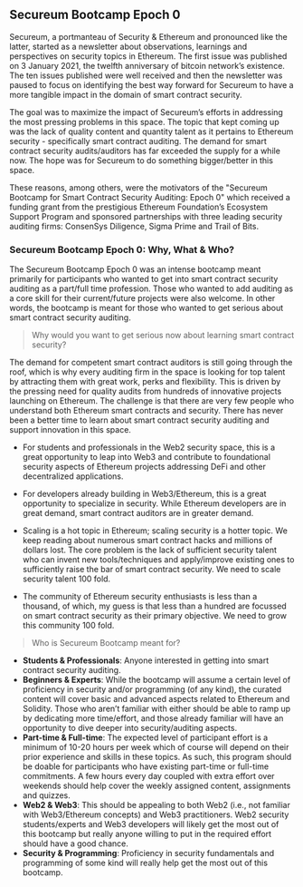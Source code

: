 ## **Secureum Bootcamp Epoch 0**

Secureum, a portmanteau of Security & Ethereum and pronounced like the latter, started as a newsletter about observations, learnings and perspectives on security topics in Ethereum. The first issue was published on 3 January 2021, the twelfth anniversary of bitcoin network’s existence. The ten issues published were well received and then the newsletter was paused to focus on identifying the best way forward for Secureum to have a more tangible impact in the domain of smart contract security.

The goal was to maximize the impact of Secureum’s efforts in addressing the most pressing problems in this space. The topic that kept coming up was the lack of quality content and quantity talent as it pertains to Ethereum security - specifically smart contract auditing. The demand for smart contract security audits/auditors has far exceeded the supply for a while now. The hope was for Secureum to do something bigger/better in this space.

These reasons, among others, were the motivators of the "Secureum Bootcamp for Smart Contract Security Auditing: Epoch 0" which received a funding grant from the prestigious Ethereum Foundation’s Ecosystem Support Program and sponsored partnerships with three leading security auditing firms: ConsenSys Diligence, Sigma Prime and Trail of Bits.

### **Secureum Bootcamp Epoch 0: Why, What & Who?**

The Secureum Bootcamp Epoch 0 was an intense bootcamp meant primarily for participants who wanted to get into smart contract security auditing as a part/full time profession. Those who wanted to add auditing as a core skill for their current/future projects were also welcome. In other words, the bootcamp is meant for those who wanted to get serious about smart contract security auditing.

> Why would you want to get serious now about learning smart contract security?

The demand for competent smart contract auditors is still going through the roof, which is why every auditing firm in the space is looking for top talent by attracting them with great work, perks and flexibility. This is driven by the pressing need for quality audits from hundreds of innovative projects launching on Ethereum. The challenge is that there are very few people who understand both Ethereum smart contracts and security. There has never been a better time to learn about smart contract security auditing and support innovation in this space.

- For students and professionals in the Web2 security space, this is a great opportunity to leap into Web3 and contribute to foundational security aspects of Ethereum projects addressing DeFi and other decentralized applications.

- For developers already building in Web3/Ethereum, this is a great opportunity to specialize in security. While Ethereum developers are in great demand, smart contract auditors are in greater demand.

- Scaling is a hot topic in Ethereum; scaling security is a hotter topic. We keep reading about numerous smart contract hacks and millions of dollars lost. The core problem is the lack of sufficient security talent who can invent new tools/techniques and apply/improve existing ones to sufficiently raise the bar of smart contract security. We need to scale security talent 100 fold.

- The community of Ethereum security enthusiasts is less than a thousand, of which, my guess is that less than a hundred are focussed on smart contract security as their primary objective. We need to grow this community 100 fold.


> Who is Secureum Bootcamp meant for?

- **Students & Professionals**: Anyone interested in getting into smart contract security auditing.
- **Beginners & Experts**: While the bootcamp will assume a certain level of proficiency in security and/or programming (of any kind), the curated content will cover basic and advanced aspects related to Ethereum and Solidity. Those who aren’t familiar with either should be able to ramp up by dedicating more time/effort, and those already familiar will have an opportunity to dive deeper into security/auditing aspects.
- **Part-time & Full-time**: The expected level of participant effort is a minimum of 10-20 hours per week which of course will depend on their prior experience and skills in these topics. As such, this program should be doable for participants who have existing part-time or full-time commitments. A few hours every day coupled with extra effort over weekends should help cover the weekly assigned content, assignments and quizzes.
- **Web2 & Web3**: This should be appealing to both Web2 (i.e., not familiar with Web3/Ethereum concepts) and Web3 practitioners. Web2 security students/experts and Web3 developers will likely get the most out of this bootcamp but really anyone willing to put in the required effort should have a good chance.
- **Security & Programming**: Proficiency in security fundamentals and programming of some kind will really help get the most out of this bootcamp.
